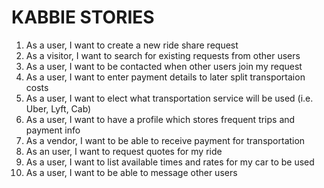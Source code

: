 KABBIE STORIES
======

1. As a user, I want to create a new ride share request
2. As a visitor, I want to search for existing requests from other users
3. As a user, I want to be contacted when other users join my request
4. As a user, I want to enter payment details to later split transportaion costs
5. As a user, I want to elect what transportation service will be used (i.e. Uber, Lyft, Cab)
6. As a user, I want to have a profile which stores frequent trips and payment info
7. As a vendor, I want to be able to receive payment for transportation
8. As an user, I want to request quotes for my ride
9. As a user, I want to list available times and rates for my car to be used
10. As a user, I want to be able to message other users

